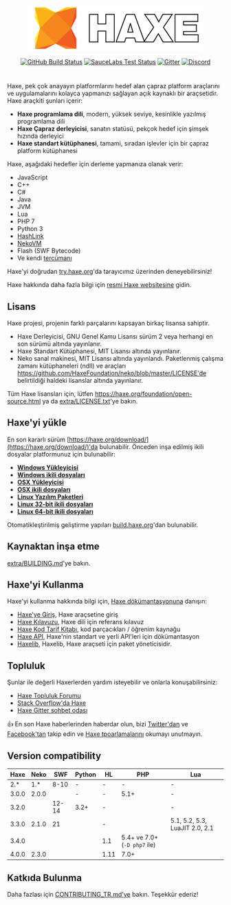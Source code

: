 <p align="center">
  <a href="https://haxe.org/" title="haxe.org"><img src="https://github.com/HaxeFoundation/haxe/blob/development/extra/images/Readme.png" /></a>
</p>

<p align="center">
	<a href="https://github.com/HaxeFoundation/haxe/actions"><img src="https://github.com/HaxeFoundation/haxe/workflows/CI/badge.svg" alt="GitHub Build Status"></a>
	<a href="https://saucelabs.com/u/haxe"><img src="https://saucelabs.com/buildstatus/haxe" alt="SauceLabs Test Status"></a>
	<a href="https://gitter.im/HaxeFoundation/haxe?utm_source=badge&amp;utm_medium=badge&amp;utm_campaign=pr-badge"><img src="https://badges.gitter.im/Join%20Chat.svg" alt="Gitter"></a>
	<a href="https://discordapp.com/invite/0uEuWH3spjck73Lo"><img src="https://img.shields.io/discord/162395145352904705.svg?logo=discord" alt="Discord"></a>
</p>

#
Haxe, pek çok anayayın platformlarını hedef alan çapraz platform araçlarını ve uygulamalarını kolayca yapmanızı sağlayan açık kaynaklı bir araçsetidir. Haxe araçkiti şunları içerir:

 * **Haxe programlama dili**, modern, yüksek seviye, kesinlikle yazılmış programlama dili
 * **Haxe Çapraz derleyicisi**, sanatın statüsü, pekçok hedef için şimşek hızında derleyici
 * **Haxe standart kütüphanesi**, tamami, sıradan işlevler için bir çapraz platform kütüphanesi

<!--Haxe is an open source toolkit that allows you to easily build cross-platform tools and applications that target many mainstream platforms. The Haxe toolkit includes:

 * **The Haxe programming language**, a modern, high-level, strictly-typed programming language
 * **The Haxe cross-compiler**, a state-of-the-art, lightning-speed compiler for many targets
 * **The Haxe standard library**, a complete, cross-platform library of common functionality-->

Haxe, aşağıdaki hedefler için derleme yapmanıza olanak verir:

 * JavaScript
 * C++
 * C#
 * Java
 * JVM
 * Lua
 * PHP 7
 * Python 3
 * [HashLink](https://hashlink.haxe.org/)
 * [NekoVM](https://nekovm.org/)
 * Flash (SWF Bytecode)
 * Ve kendi [tercümanı](https://haxe.org/blog/eval/)

<!--Haxe allows you to compile for the following targets:

 * JavaScript
 * C++
 * C#
 * Java
 * JVM
 * Lua
 * PHP 7
 * Python 3
 * [HashLink](https://hashlink.haxe.org/)
 * [NekoVM](https://nekovm.org/)
 * Flash (SWF Bytecode)
 * And its own [interpreter](https://haxe.org/blog/eval/)-->

Haxe'yi doğrudan [try.haxe.org](https://try.haxe.org)'da tarayıcımız üzerinden deneyebilirsiniz!

Haxe hakkında daha fazla bilgi için [resmi Haxe websitesine](https://haxe.org) gidin.

<!--You can try Haxe directly from your browser at [try.haxe.org](https://try.haxe.org)!

For more information about Haxe, head to the [official Haxe website](https://haxe.org).-->
## Lisans

Haxe projesi, projenin farklı parçalarını kapsayan birkaç lisansa sahiptir.

 * Haxe Derleyicisi, GNU Genel Kamu Lisansı sürüm 2 veya herhangi en son sürümü altında yayınlanır.
 * Haxe Standart Kütüphanesi, MIT Lisansı altında yayınlanır.
 * Neko sanal makinesi, MIT Lisansı altında yayınlandı. Paketlenmiş çalışma zamanı kütüphaneleri (ndll) ve araçları https://github.com/HaxeFoundation/neko/blob/master/LICENSE'de belirtildiği haldeki lisanslar altında yayınlanır.

Tüm Haxe lisansları için, lütfen https://haxe.org/foundation/open-source.html ya da [extra/LICENSE.txt](extra/LICENSE.txt)'ye bakın.

<!--## License

The Haxe project has several licenses, covering different parts of the projects.

 * The Haxe compiler is released under the GNU General Public License version 2 or any later version.
 * The Haxe standard library is released under the MIT license.
 * The Neko virtual machine is released under the MIT license. Its bundled runtime libraries (ndll) and tools are released under open source licenses as described in https://github.com/HaxeFoundation/neko/blob/master/LICENSE

For the complete Haxe licenses, please see https://haxe.org/foundation/open-source.html or [extra/LICENSE.txt](extra/LICENSE.txt).-->
## Haxe'yi yükle

En son kararlı sürüm [https://haxe.org/download/](https://haxe.org/download/)'da bulunabilir. Önceden inşa edilmiş ikili dosyalar platformunuz için bulunabilir:

 * **[Windows Yükleyicisi](https://haxe.org/download/file/latest/haxe-latest-win.exe/)**
 * **[Windows ikili dosyaları](https://haxe.org/download/file/latest/haxe-latest-win.zip/)**
 * **[OSX Yükleyicisi](https://haxe.org/download/file/latest/haxe-latest-osx-installer.pkg/)**
 * **[OSX ikili dosyaları](https://haxe.org/download/file/latest/haxe-latest-osx.tar.gz/)**
 * **[Linux Yazılım Paketleri](https://haxe.org/download/linux/)**
 * **[Linux 32-bit ikili dosyaları](https://haxe.org/download/file/latest/haxe-latest-linux32.tar.gz/)**
 * **[Linux 64-bit ikili dosyaları](https://haxe.org/download/file/latest/haxe-latest-linux64.tar.gz/)**

Otomatikleştirilmiş geliştirme yapıları [build.haxe.org](http://build.haxe.org)'dan bulunabilir.

<!--## Installing Haxe

The latest stable release is available at [https://haxe.org/download/](https://haxe.org/download/). Pre-built binaries are available for your platform:

 * **[Windows installer](https://haxe.org/download/file/latest/haxe-latest-win.exe/)**
 * **[Windows binaries](https://haxe.org/download/file/latest/haxe-latest-win.zip/)**
 * **[OSX installer](https://haxe.org/download/file/latest/haxe-latest-osx-installer.pkg/)**
 * **[OSX binaries](https://haxe.org/download/file/latest/haxe-latest-osx.tar.gz/)**
 * **[Linux Software Packages](https://haxe.org/download/linux/)**
 * **[Linux 32-bit binaries](https://haxe.org/download/file/latest/haxe-latest-linux32.tar.gz/)**
 * **[Linux 64-bit binaries](https://haxe.org/download/file/latest/haxe-latest-linux64.tar.gz/)**

Automated development builds are available from [build.haxe.org](http://build.haxe.org).-->
<!--## Building from source

See [extra/BUILDING.md](extra/BUILDING.md).-->
## Kaynaktan inşa etme

[extra/BUILDING.md](extra/BUILDING.md)'ye bakın.

## Haxe'yi Kullanma

Haxe'yi kullanma hakkında bilgi için, [Haxe dökümantasyonuna](https://haxe.org/documentation/) danışın:

 * [Haxe'ye Giriş](https://haxe.org/documentation/introduction/), Haxe araçsetine giriş
 * [Haxe Kılavuzu](https://haxe.org/manual/), Haxe dili için referans kılavuz
 * [Haxe Kod Tarif Kitabı](https://code.haxe.org), kod parçacıkları / öğrenim kaynağu
 * [Haxe API](https://api.haxe.org), Haxe'nin standart ve yerli API'leri için dökümantasyon
 * [Haxelib](https://lib.haxe.org), Haxelib, Haxe araçseti için paket yöneticisidir.
<!--## Using Haxe

For information on using Haxe, consult the [Haxe documentation](https://haxe.org/documentation/):

 * [Haxe Introduction](https://haxe.org/documentation/introduction/), an introduction to the Haxe toolkit
 * [The Haxe Manual](https://haxe.org/manual/), the reference manual for the Haxe language
 * [Haxe Code Cookbook](https://code.haxe.org), code snippets / learning resource
 * [Haxe API](https://api.haxe.org), documentation for the Haxe standard and native APIs
 * [Haxelib](https://lib.haxe.org), Haxelib is the package manager for the Haxe Toolkit.-->
## Topluluk

Şunlar ile değerli Haxerlerden yardım isteyebilir ve onlarla konuşabilirsiniz:

 * [Haxe Topluluk Forumu](http://community.haxe.org)
 * [Stack Overflow'da Haxe](https://stackoverflow.com/questions/tagged/haxe)
 * [Haxe Gitter sohbet odası](https://gitter.im/HaxeFoundation/haxe/)

:+1: En son Haxe haberlerinden haberdar olun, bizi [Twitter'dan](https://twitter.com/haxelang) ve [Facebook'tan](https://www.facebook.com/haxe.org) takip edin ve [Haxe tpoarlamalarını](https://haxe.io/) okumayı unutmayın.
 <!--## Community

You can get help and talk with fellow Haxers from around the world via:

 * [Haxe Community Forum](http://community.haxe.org)
 * [Haxe on Stack Overflow](https://stackoverflow.com/questions/tagged/haxe)
 * [Haxe Gitter chatroom](https://gitter.im/HaxeFoundation/haxe/)
 
:+1: Get notified of the latest Haxe news, follow us on [Twitter](https://twitter.com/haxelang), [Facebook](https://www.facebook.com/haxe.org) and don't forget to read the [Haxe roundups](https://haxe.io/).-->

## Version compatibility

Haxe            | Neko  | SWF   | Python | HL   | PHP  | Lua |
--------------- | ----- | ----- | ------ | ---- | ---- | --- |
2.*             | 1.*   | 8-10  | -      | -    | -    | -   |
3.0.0           | 2.0.0 |       | -      | -    | 5.1+ | -   |
3.2.0           |       | 12-14 | 3.2+   | -    |      | -   |
3.3.0           | 2.1.0 | 21    |        | -    |      | 5.1, 5.2, 5.3, LuaJIT 2.0, 2.1 |
3.4.0           |       |       |        | 1.1  | 5.4+ ve 7.0+ (`-D php7` ile) |     |
4.0.0           | 2.3.0 |       |        | 1.11 | 7.0+ |     |

## Katkıda Bulunma

Daha fazlası için [CONTRIBUTING_TR.md'ye](CONTRIBUTING.md) bakın. Teşekkür ederiz!

<!--## Contributing

See [CONTRIBUTING.md](CONTRIBUTING.md) for more. Thank you!-->
